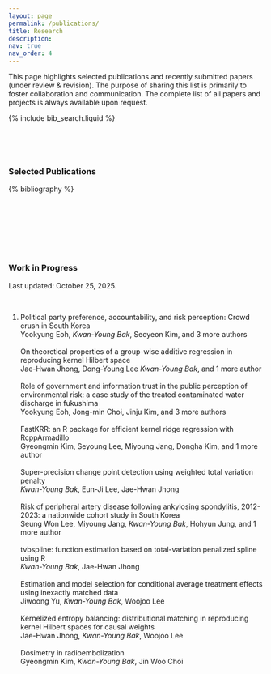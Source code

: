 ```yaml
---
layout: page
permalink: /publications/
title: Research
description: 
nav: true
nav_order: 4
---
```


This page highlights <span class="spn1">selected publications</span> and <span class="spn1">recently submitted papers (under review & revision)</span>. The purpose of sharing this list is primarily to foster collaboration and communication. The complete list of all papers and projects is always available upon request.

<!-- _pages/publications.md -->

<!-- Bibsearch Feature -->

{% include bib_search.liquid %} 

<div style="padding-top: 50px;">
  <h3 class="my-heading">Selected Publications </h3>
</div>

<div class="publications">

{% bibliography %}

</div>


<div style="padding-top: 100px;">
  <h3 class="my-heading">Work in Progress</h3>
  <p> <span class="spn1">Last updated: October 25, 2025. </span> </p>
</div>

<br>

<div class="publications">

<ol class="bibliography"><li>

<div class="row">
  <!-- Entry bib key -->
  <div class="col-sm-10">
    <!-- Title -->
    <div class="title">Political party preference, accountability, and risk perception: Crowd crush in South Korea</div>
    <!-- Author -->
    <div class="author">
    Yookyung Eoh, <em>Kwan-Young Bak</em>, Seoyeon Kim, and
    <span class="more-authors" title="click to view 3 more authors" onclick="
              var element = $(this);
              element.attr('title', '');
              var more_authors_text = element.text() == '3 more authors' ? 'Deok Hyun Jang, Hoon Lee, Won Mo Jang' : '3 more authors';
              var cursorPosition = 0;
              var textAdder = setInterval(function(){
                element.html(more_authors_text.substring(0, cursorPosition + 1));
                if (++cursorPosition == more_authors_text.length){
                  clearInterval(textAdder);
                }
            }, '10');
          ">3 more authors</span>
    </div>
  </div> 
</div>

<br>

<div class="row">
  <!-- Entry bib key -->
  <div class="col-sm-10">
    <!-- Title -->
    <div class="title">On theoretical properties of a group-wise additive regression in reproducing kernel Hilbert space</div>
    <!-- Author -->
    <div class="author">
    Jae-Hwan Jhong, Dong-Young Lee <em>Kwan-Young Bak</em>, and
    <span class="more-authors" title="click to view 1 more author" onclick="
              var element = $(this);
              element.attr('title', '');
              var more_authors_text = element.text() == '1 more author' ? 'Woojoo Lee' : '1 more author';
              var cursorPosition = 0;
              var textAdder = setInterval(function(){
                element.html(more_authors_text.substring(0, cursorPosition + 1));
                if (++cursorPosition == more_authors_text.length){
                  clearInterval(textAdder);
                }
            }, '10');
          ">1 more author</span>
    </div>
  </div> 
</div>

<br>

<div class="row">
  <!-- Entry bib key -->
  <div class="col-sm-10">
    <!-- Title -->
    <div class="title">Role of government and information trust in the public perception of environmental risk: a case study of the treated contaminated water discharge in fukushima</div>
    <!-- Author -->
    <div class="author">
    Yookyung Eoh, Jong-min Choi, Jinju Kim, and 
    <span class="more-authors" title="click to view 3 more authors" onclick="
              var element = $(this);
              element.attr('title', '');
              var more_authors_text = element.text() == '3 more authors' ?  'Deok Hyun Jang, Kwan-Young Bak, Won Mo Jang' : '3 more authors';
              var cursorPosition = 0;
              var textAdder = setInterval(function(){
                element.html(more_authors_text.substring(0, cursorPosition + 1));
                if (++cursorPosition == more_authors_text.length){
                  clearInterval(textAdder);
                }
            }, '10');
          ">3 more authors</span>
    </div>
  </div> 
</div>

<br>

<div class="row">
  <!-- Entry bib key -->
  <div class="col-sm-10">
    <!-- Title -->
    <div class="title">FastKRR: an R package for efficient kernel ridge regression with RcppArmadillo</div>
    <!-- Author -->
    <div class="author">
    Gyeongmin Kim, Seyoung Lee, Miyoung Jang, Dongha Kim, and
    <span class="more-authors" title="click to view 3 more authors" onclick="
              var element = $(this);
              element.attr('title', '');
              var more_authors_text = element.text() == '1 more author' ? 'Kwan-Young Bak' : '1 more author';
              var cursorPosition = 0;
              var textAdder = setInterval(function(){
                element.html(more_authors_text.substring(0, cursorPosition + 1));
                if (++cursorPosition == more_authors_text.length){
                  clearInterval(textAdder);
                }
            }, '10');
          ">1 more author</span>
    </div>
  </div> 
</div>


<br>

<div class="row">
  <!-- Entry bib key -->
  <div class="col-sm-10">
    <!-- Title -->
    <div class="title">Super-precision change point detection using weighted total variation penalty</div>
    <!-- Author -->
    <div class="author">
    <em>Kwan-Young Bak</em>, Eun-Ji Lee, Jae-Hwan Jhong
    </div>
  </div>
</div>

<br>

<div class="row">
  <!-- Entry bib key -->
  <div class="col-sm-10">
    <!-- Title -->
    <div class="title">Risk of peripheral artery disease following ankylosing spondylitis, 2012-2023: a nationwide cohort study in South Korea</div>
    <!-- Author -->
    <div class="author">
    Seung Won Lee, Miyoung Jang, <em>Kwan-Young Bak</em>, Hohyun Jung, and
    <span class="more-authors" title="click to view 3 more authors" onclick="
              var element = $(this);
              element.attr('title', '');
              var more_authors_text = element.text() == '1 more author' ? 'Youngoh Bae' : '1 more author';
              var cursorPosition = 0;
              var textAdder = setInterval(function(){
                element.html(more_authors_text.substring(0, cursorPosition + 1));
                if (++cursorPosition == more_authors_text.length){
                  clearInterval(textAdder);
                }
            }, '10');
          ">1 more author</span>
    </div>
  </div> 
</div>

<br>

<div class="row">
  <!-- Entry bib key -->
  <div class="col-sm-10">
    <!-- Title -->
    <div class="title">tvbspline: function estimation based on total-variation penalized spline using R</div>
    <!-- Author -->
    <div class="author">
    <em>Kwan-Young Bak</em>, Jae-Hwan Jhong
    </div>
  </div>
</div>

<br>

<div class="row">
  <!-- Entry bib key -->
  <div class="col-sm-10">
    <!-- Title -->
    <div class="title">Estimation and model selection for conditional average treatment
effects using inexactly matched data</div>
    <!-- Author -->
    <div class="author">
    Jiwoong Yu, <em>Kwan-Young Bak</em>, Woojoo Lee
    </div>
  </div>
</div>

<br>

<div class="row">
  <!-- Entry bib key -->
  <div class="col-sm-10">
    <!-- Title -->
    <div class="title">Kernelized entropy balancing: distributional matching in reproducing kernel Hilbert spaces for causal weights</div>
    <!-- Author -->
    <div class="author">
    Jae-Hwan Jhong, <em>Kwan-Young Bak</em>, Woojoo Lee
    </div>
  </div>
</div>

<br>

<div class="row">
  <!-- Entry bib key -->
  <div class="col-sm-10">
    <!-- Title -->
    <div class="title">Dosimetry in radioembolization</div>
    <!-- Author -->
    <div class="author">
    Gyeongmin Kim, <em>Kwan-Young Bak</em>, Jin Woo Choi
    </div>
  </div>
</div>

</li>
</ol>
</div>

<br>
<br>

<!--

<div style="padding-top: 50px;">
  <h3 class="my-heading">Selected Research Projects</h3>
</div>

-->
